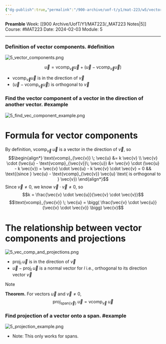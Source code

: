 ```yaml
---
{"dg-publish":true,"permalink":"/900-archive/uof-t/y1/mat-223/w5/vector-components/","created":"2024-02-03T18:38:17.079-08:00","updated":"2024-03-16T17:55:02.715-07:00"}
---
```


**Preamble**
Week: [[900 Archive/UofT/Y1/MAT223/_MAT223 Notes\|5]]
Course: #MAT223
Date: 2024-02-03
Module: 5

---

### Definition of vector components. #definition 

![5_vector_components.png](/img/user/900%20Archive/UofT/Y1/Files/MAT223/5_vector_components.png)

$$\vec{u} = \text{vcomp}_{\vec{v}} \vec{u} + (\vec{u} - \text{vcomp}_{\vec{v}} \vec{u})$$
- $\text{vcomp}_{\vec{v}} \vec{u}$ is in the direction of $\vec{v}$
- $(\vec{u} - \text{vcomp}_{\vec{v}} \vec{u})$ is orthogonal to $\vec{v}$

### Find the vector component of a vector in the direction of another vector. #example 

![5_find_vec_component_example.png](/img/user/900%20Archive/UofT/Y1/Files/MAT223/5_find_vec_component_example.png)

# Formula for vector components

By definition, $\text{vcomp}_{\vec{v}} \; \vec{u}$ is a vector in the direction of $\vec{v}$, so
$$\begin{align*}
\text{vcomp}_{\vec{v}} \; \vec{u} &= k \vec{v} \\
\vec{v} \cdot (\vec{u} - \text{vcomp}_{\vec{v}}\; \vec{u}) &= \vec{v} \cdot (\vec{u} - k \vec{v}) = \vec{v} \cdot \vec{u} - k \vec{v} \cdot \vec{v} = 0 && \text{(since } \vec{u} - \text{vcomp}_{\vec{v}} \vec{u} \text{ is orthogonal to } \vec{v})
\end{align*}$$
Since $\vec{v} \neq 0$, we know $\vec{v} \cdot \vec{v} \neq 0$, so
$$k = \frac{\vec{v} \cdot \vec{u}}{\vec{v} \cdot \vec{v}}$$
$$\text{vcomp}_{\vec{v}} \; \vec{u} = \bigg( \frac{\vec{v} \cdot \vec{u}}{\vec{v} \cdot \vec{v}} \bigg) \vec{v}$$
# The relationship between vector components and projections

![5_vec_comp_and_projections.png](/img/user/900%20Archive/UofT/Y1/Files/MAT223/5_vec_comp_and_projections.png)

- $\text{proj}_{l} \; \vec{u}$ is in the direction of $\vec{v}$
- $\vec{u} - \text{proj}_{l} \; \vec{u}$ is a normal vector for $l$ i.e., orthogonal to its direction vector $\vec{v}$

> [!note]
> **Theorem.** For vectors $\vec{u}$ and $\vec{v} \neq 0$, 
> $$\text{proj}_{\text{span}\{\vec{v}\}} \; \vec{u} = \text{vcomp}_{\vec{v}} \; \vec{u}$$

### Find projection of a vector onto a span. #example 

![5_projection_example.png](/img/user/900%20Archive/UofT/Y1/Files/MAT223/5_projection_example.png)

- Note: This only works for spans.
